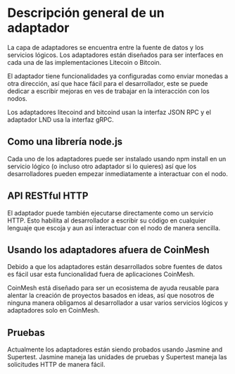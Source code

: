 # Descripción general de un adaptador

La capa de adaptadores se encuentra entre la fuente de datos y los servicios lógicos. Los adaptadores están diseñados para ser interfaces en cada una de las implementaciones Litecoin o Bitcoin.

El adaptador tiene funcionalidades ya configuradas como enviar monedas a otra dirección, así que hace fácil para el desarrollador, este se puede dedicar a escribir mejoras en ves de trabajar en la interacción con los nodos.

Los adaptadores litecoind and bitcoind usan la interfaz JSON RPC y el adaptador LND usa la interfaz gRPC.

## Como una librería node.js

Cada uno de los adaptadores puede ser instalado usando npm install en un servicio lógico (o incluso otro adaptador si lo quieres) así que los desarrolladores pueden empezar inmediatamente a interactuar con el nodo.

## API RESTful HTTP

El adaptador puede también ejecutarse directamente como un servicio HTTP. Esto habilita al desarrollador a escribir su código en cualquier lenguaje que escoja y aun así interactuar con el nodo de manera sencilla.

## Usando los adaptadores afuera de CoinMesh

Debido a que los adaptadores están desarrollados sobre fuentes de datos es fácil usar esta funcionalidad fuera de aplicaciones CoinMesh.

CoinMesh está diseñado para ser un ecosistema de ayuda reusable para alentar la creación de proyectos basados en ideas, así que nosotros de ninguna manera obligamos al desarrollador a usar varios servicios lógicos y adaptadores solo en CoinMesh.

## Pruebas

Actualmente los adaptadores están siendo probados usando Jasmine and Supertest. Jasmine maneja las unidades de pruebas y Supertest maneja las solicitudes HTTP de manera fácil.

